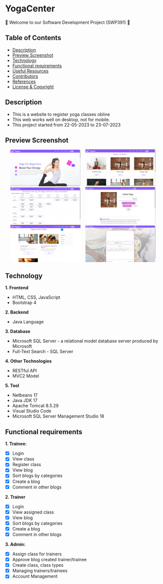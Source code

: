# YogaCenter
:wave: Welcome to our Software Development Project (SWP391) :wave:

## Table of Contents

- [Description](#description)
- [Preview Screenshot](#preview-screenshot)
- [Technology](#technology)
- [Functional requirements](#functional-requirements)
- [Useful Resources](#useful-resources)
- [Contributors](#contributors)
- [References](#references)
- [License & Copyright](#license--copyright)

## Description
- This is a website to register yoga classes obline
- This web works well on desktop, not for mobile.
- This project started from 22-05-2023 to 23-07-2023

## Preview Screenshot
  <div align="center">
  <img src="1.png" alt="Home 1" width="45%"></img> &nbsp;&nbsp; <img src="2.png" alt="Home 2" width="45%"></img>
  <img src="3.png" alt="Sharing" width="45%"></img> &nbsp;&nbsp; <img src="4.png" alt="Project Details" width="45%"></img>
  <img src="5.png" alt="Search Page" width="45%"></img> &nbsp;&nbsp; <img src="6.png" alt="Admin Account List" width="45%"></img>
</div>

## Technology
**1. Frontend**
  - HTML, CSS, JavaScript
  - Bootstrap 4

**2. Backend**
  - Java Language

**3. Database**
  - Microsoft SQL Server - a relational model database server produced by Microsoft
  - Full-Text Search - SQL Server

**4. Other Technologies**
- RESTful API
- MVC2 Model

**5. Tool**
  - Netbeans 17
  - Java JDK 17
  - Apache Tomcat 8.5.29
  - Visual Studio Code
  - Microsoft SQL Server Management Studio 18

## Functional requirements
**1. Trainee:**
- [x] Login 
- [x] View class
- [x] Register class
- [x] View blog
- [x] Sort blogs by categories
- [x] Create a blog
- [x] Comment in other blogs

**2. Trainer**
- [x] Login 
- [x] View assigned class 
- [x] View blog
- [x] Sort blogs by categories
- [x] Create a blog
- [x] Comment in other blogs

**3. Admin:**
- [x] Assign class for trainers
- [x] Approve blog created trainer/trainee
- [x] Create class, class types
- [x] Managing trainers/trainees
- [x] Account Management

